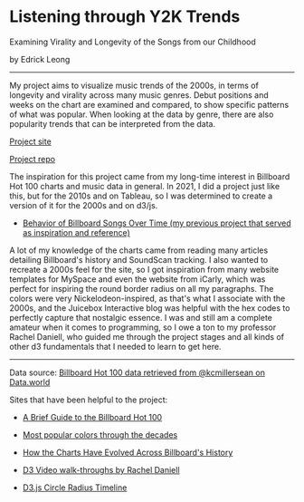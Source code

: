 # Listening through Y2K Trends
Examining Virality and Longevity of the Songs from our Childhood 


by Edrick Leong

--------------------------


My project aims to visualize music trends of the 2000s, in terms of longevity and virality across many music genres. Debut positions and weeks on the chart are examined and compared, to show specific patterns of what was popular. When looking at the data by genre, there are also popularity trends that can be interpreted from the data.

[Project site](https://edrickl25.github.io/billboard-viz/)


[Project repo](https://github.com/edrickl25/billboard-viz/tree/master)


The inspiration for this project came from my long-time interest in Billboard Hot 100 charts and music data in general. In 2021, I did a project just like this, but for the 2010s and on Tableau, so I was determined to create a version of it for the 2000s and on d3/js.

* [Behavior of Billboard Songs Over Time (my previous project that served as inspiration and reference)](https://public.tableau.com/views/BehaviorofBillboardSongsOverTimestory/finaldashboard?:language=en-US&:display_count=n&:origin=viz_share_link)


A lot of my knowledge of the charts came from reading many articles detailing Billboard's history and SoundScan tracking. I also wanted to recreate a 2000s feel for the site, so I got inspiration from many website templates for MySpace and even the website from iCarly, which was perfect for inspiring the round border radius on all my paragraphs. The colors were very Nickelodeon-inspired, as that's what I associate with the 2000s, and the Juicebox Interactive blog was helpful with the hex codes to perfectly capture that nostalgic essence. I was and still am a complete amateur when it comes to programming, so I owe a ton to my professor Rachel Daniell, who guided me through the project stages and all kinds of other d3 fundamentals that I needed to learn to get here.

---------------------------------------------

Data source: [Billboard Hot 100 data retrieved from @kcmillersean on Data.world](https://data.world/kcmillersean/billboard-hot-100-1958-2017/workspace/query?filename=Hot+Stuff.csv&newQueryType=SQL&selectedTable=hot_stuff_2&tempId=1650232608177)


Sites that have been helpful to the project: 

* [A Brief Guide to the Billboard Hot 100](https://www.reddit.com/r/popheads/comments/a5lmh4/a_brief_guide_to_the_billboard_hot_100_and_the/)

* [Most popular colors through the decades](https://juiceboxinteractive.com/blog/color/)

* [How the Charts Have Evolved Across Billboard's History](https://www.billboard.com/pro/billboard-chart-history-evolution-milestones/)

* [D3 Video walk-throughs by Rachel Daniell](https://interactivedataviz2022sp.commons.gc.cuny.edu/weekly-materials/)

* [D3.js Circle Radius Timeline](http://jsfiddle.net/7z6291mu/1/)


